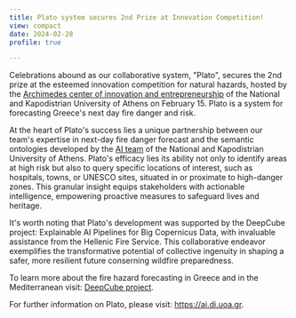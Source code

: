 ```yaml
---
title: Plato system secures 2nd Prize at Innovation Competition!
view: compact
date: 2024-02-28
profile: true

---
```


Celebrations abound as our collaborative system, "Plato", secures the 2nd prize at the esteemed innovation competition for natural hazards, hosted by the <a href="https://archimedes.uoa.gr/">Archimedes center of innovation and entrepreneurship</a>  of the National and Kapodistrian University of Athens on February 15. Plato is a system for forecasting Greece's next day fire danger and risk.  

<!--more-->

At the heart of Plato's success lies a unique partnership between our team's expertise in next-day fire danger forecast and the semantic ontologies developed by the <a href="https://ai.di.uoa.gr">AI team</a> of the National and Kapodistrian University of Athens. Plato's efficacy lies its ability not only to identify areas at high risk but also to query specific locations of interest, such as hospitals, towns, or UNESCO sites, situated in or proximate to high-danger zones. This granular insight equips stakeholders with actionable intelligence, empowering proactive measures to safeguard lives and heritage.

It's worth noting that Plato's development was supported by the DeepCube project: Explainable AI Pipelines for Big Copernicus Data, with invaluable assistance from the Hellenic Fire Service. This collaborative endeavor exemplifies the transformative potential of collective ingenuity in shaping a safer, more resilient future conserning wildfire preparedness.

To learn more about the fire hazard forecasting in Greece and in the Mediterranean visit: <a href="https://deepcube-h2020.eu/use-cases/fire-hazard-forecasting-in-the-mediterranean/">DeepCube project</a>.
 
For further information on Plato, please visit: <a href="https://ai.di.uoa.gr">https://ai.di.uoa.gr</a>.

